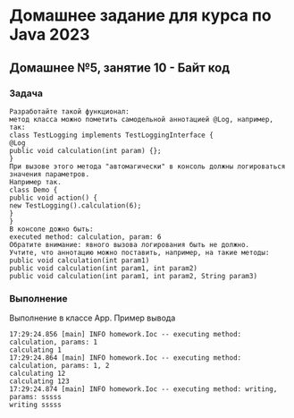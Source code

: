 
# Домашнее задание для курса по Java 2023
## Домашнее №5, занятие 10 - Байт код
### Задача

    Разработайте такой функционал:
    метод класса можно пометить самодельной аннотацией @Log, например, так:
    class TestLogging implements TestLoggingInterface {
    @Log
    public void calculation(int param) {};
    }
    При вызове этого метода "автомагически" в консоль должны логироваться значения параметров.
    Например так.
    class Demo {
    public void action() {
    new TestLogging().calculation(6);
    }
    }
    В консоле дожно быть:
    executed method: calculation, param: 6
    Обратите внимание: явного вызова логирования быть не должно.
    Учтите, что аннотацию можно поставить, например, на такие методы:
    public void calculation(int param1)
    public void calculation(int param1, int param2)
    public void calculation(int param1, int param2, String param3)

### Выполнение

Выполнение в классе App. Пример вывода

    17:29:24.856 [main] INFO homework.Ioc -- executing method: calculation, params: 1
    calculating 1
    17:29:24.864 [main] INFO homework.Ioc -- executing method: calculation, params: 1, 2
    calculating 12
    calculating 123
    17:29:24.874 [main] INFO homework.Ioc -- executing method: writing, params: sssss
    writing sssss